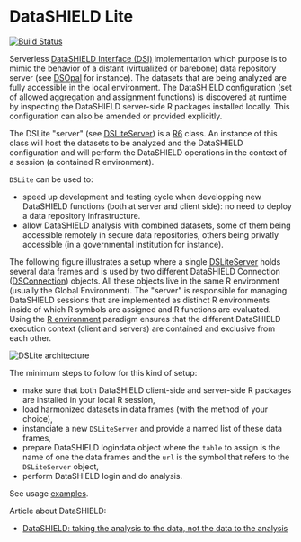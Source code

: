 # DataSHIELD Lite

[![Build Status](https://travis-ci.com/datashield/DSLite.svg?branch=master)](https://travis-ci.com/datashield/DSLite)

Serverless [DataSHIELD Interface (DSI)](https://github.com/datashield/DSI/) implementation which purpose is to mimic
the behavior of a distant (virtualized or barebone) data repository server (see [DSOpal](https://github.com/datashield/DSOpal) for instance). The
datasets that are being analyzed are fully accessible in the local environment. The DataSHIELD configuration (set of 
allowed aggregation and assignment functions) is discovered at runtime by inspecting the DataSHIELD server-side R packages
installed locally. This configuration can also be amended or provided explicitly.

The DSLite "server" (see [DSLiteServer](https://github.com/datashield/DSLite/blob/master/R/DSLiteServer.R)) is a 
[R6](https://adv-r.hadley.nz/r6.html) class. An instance of this class will host the datasets to be analyzed and the DataSHIELD
configuration and will perform the DataSHIELD operations in the context of a session (a contained R environment).

`DSLite` can be used to:

* speed up development and testing cycle when developping new DataSHIELD functions (both at server and client side): no
need to deploy a data repository infrastructure.
* allow DataSHIELD analysis with combined datasets, some of them being accessible remotely in secure data repositories, 
others being privatly accessible (in a governmental institution for instance).

The following figure illustrates a setup where a single [DSLiteServer](https://github.com/datashield/DSLite/blob/master/R/DSLiteServer.R) 
holds several data frames and is used by two different DataSHIELD Connection ([DSConnection](https://github.com/datashield/DSI)) objects. 
All these objects live in the same R environment (usually the Global Environment). The "server" is responsible for managing DataSHIELD 
sessions that are implemented as distinct R environments inside of which R symbols are assigned and R functions are evaluated. 
Using the [R environment](https://adv-r.hadley.nz/environments.html) paradigm ensures that the different DataSHIELD execution context 
(client and servers) are contained and exclusive from each other.

![DSLite architecture](https://raw.githubusercontent.com/datashield/DSLite/master/inst/images/dslite.png)

The minimum steps to follow for this kind of setup:

* make sure that both DataSHIELD client-side and server-side R packages are installed in your local R session, 
* load harmonized datasets in data frames (with the method of your choice),
* instanciate a new `DSLiteServer` and provide a named list of these data frames,
* prepare DataSHIELD logindata object where the `table` to assign is the name of one the data frames and the `url` is the symbol that refers to the `DSLiteServer` object,
* perform DataSHIELD login and do analysis.

See usage [examples](https://github.com/datashield/DSLite/tree/master/inst/examples).

Article about DataSHIELD:
* [DataSHIELD: taking the analysis to the data, not the data to the analysis](https://doi.org/10.1093/ije/dyu188)
